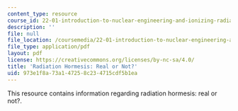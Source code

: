 ```yaml
---
content_type: resource
course_id: 22-01-introduction-to-nuclear-engineering-and-ionizing-radiation-fall-2015
description: ''
file: null
file_location: /coursemedia/22-01-introduction-to-nuclear-engineering-and-ionizing-radiation-fall-2015/973e1f8a73a147258c234715cdf5b1ea_MIT22_01F15_lec23.pdf
file_type: application/pdf
layout: pdf
license: https://creativecommons.org/licenses/by-nc-sa/4.0/
title: 'Radiation Hormesis: Real or Not?'
uid: 973e1f8a-73a1-4725-8c23-4715cdf5b1ea
---
```

This resource contains information regarding radiation hormesis: real or not?.